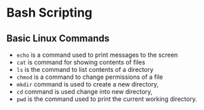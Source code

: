 <h1> Bash Scripting </h1>

<h2> Basic Linux Commands </h2>

* `echo` is a command used to print messages to the screen
* `cat` is command for showing contents of files
* `ls` is the command to list contents of a directory
* `chmod` is a command to change permissions of a file
* `mkdir` command is used to create a new directory, 
* `cd` command is used change into new directory, 
* `pwd` is the command used  to print the current working directory. 
